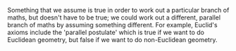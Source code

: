 Something that we assume is true in order to work out a particular
branch of maths, but doesn't have to be true; we could work out a
different, parallel branch of maths by assuming something different. For
example, Euclid's axioms include the 'parallel postulate' which is true
if we want to do Euclidean geometry, but false if we want to do
non-Euclidean geometry.
